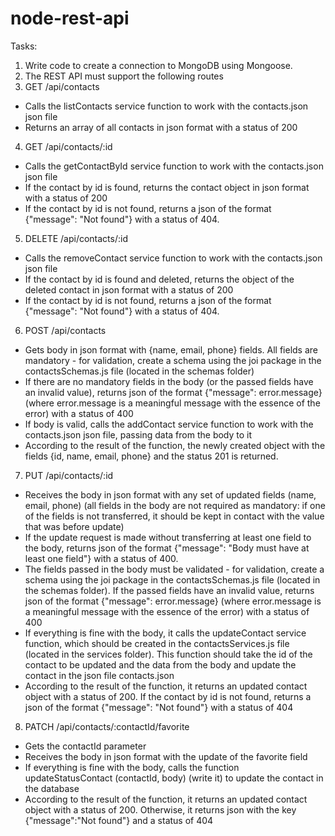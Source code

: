 # node-rest-api

Tasks:
1.  Write code to create a connection to MongoDB using Mongoose.
2.  The REST API must support the following routes
3.  GET /api/contacts
- Calls the listContacts service function to work with the contacts.json json file
- Returns an array of all contacts in json format with a status of 200

4.  GET /api/contacts/:id
- Calls the getContactById service function to work with the contacts.json json file
- If the contact by id is found, returns the contact object in json format with a status of 200
- If the contact by id is not found, returns a json of the format {"message": "Not found"} with a status of 404.

5.  DELETE /api/contacts/:id
- Calls the removeContact service function to work with the contacts.json json file
- If the contact by id is found and deleted, returns the object of the deleted contact in json format with a status of 200
- If the contact by id is not found, returns a json of the format {"message": "Not found"} with a status of 404.

6.  POST /api/contacts
- Gets body in json format with {name, email, phone} fields. All fields are mandatory - for validation, create a schema using the joi package in the contactsSchemas.js file (located in the schemas folder)
- If there are no mandatory fields in the body (or the passed fields have an invalid value), returns json of the format {"message": error.message} (where error.message is a meaningful message with the essence of the error) with a status of 400
- If body is valid, calls the addContact service function to work with the contacts.json json file, passing data from the body to it
- According to the result of the function, the newly created object with the fields {id, name, email, phone} and the status 201 is returned.

7.  PUT /api/contacts/:id
- Receives the body in json format with any set of updated fields (name, email, phone) (all fields in the body are not required as mandatory: if one of the fields is not transferred, it should be kept in contact with the value that was before update)
- If the update request is made without transferring at least one field to the body, returns json of the format {"message": "Body must have at least one field"} with a status of 400.
- The fields passed in the body must be validated - for validation, create a schema using the joi package in the contactsSchemas.js file (located in the schemas folder). If the passed fields have an invalid value, returns json of the format {"message": error.message} (where error.message is a meaningful message with the essence of the error) with a status of 400
- If everything is fine with the body, it calls the updateContact service function, which should be created in the contactsServices.js file (located in the services folder). This function should take the id of the contact to be updated and the data from the body and update the contact in the json file contacts.json
- According to the result of the function, it returns an updated contact object with a status of 200.
If the contact by id is not found, returns a json of the format {"message": "Not found"} with a status of 404

8. PATCH /api/contacts/:contactId/favorite
- Gets the contactId parameter
- Receives the body in json format with the update of the favorite field
- If everything is fine with the body, calls the function updateStatusContact (contactId, body) (write it) to update the contact in the database
- According to the result of the function, it returns an updated contact object with a status of 200. Otherwise, it returns json with the key {"message":"Not found"} and a status of 404